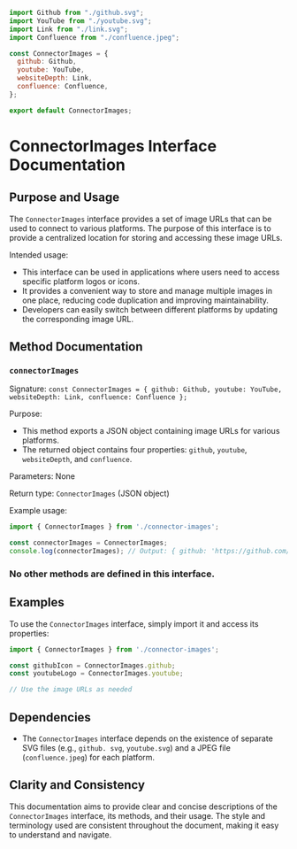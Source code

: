 ```javascript
import Github from "./github.svg";
import YouTube from "./youtube.svg";
import Link from "./link.svg";
import Confluence from "./confluence.jpeg";

const ConnectorImages = {
  github: Github,
  youtube: YouTube,
  websiteDepth: Link,
  confluence: Confluence,
};

export default ConnectorImages;

```
# ConnectorImages Interface Documentation

## Purpose and Usage

The `ConnectorImages` interface provides a set of image URLs that can be used to connect to various platforms. The purpose of this interface is to provide a centralized location for storing and accessing these image URLs.

Intended usage:

* This interface can be used in applications where users need to access specific platform logos or icons.
* It provides a convenient way to store and manage multiple images in one place, reducing code duplication and improving maintainability.
* Developers can easily switch between different platforms by updating the corresponding image URL.

## Method Documentation

### `connectorImages`

Signature: `const ConnectorImages = { github: Github, youtube: YouTube, websiteDepth: Link, confluence: Confluence };`

Purpose:

* This method exports a JSON object containing image URLs for various platforms.
* The returned object contains four properties: `github`, `youtube`, `websiteDepth`, and `confluence`.

Parameters: None

Return type: `ConnectorImages` (JSON object)

Example usage:
```javascript
import { ConnectorImages } from './connector-images';

const connectorImages = ConnectorImages;
console.log(connectorImages); // Output: { github: 'https://github.com/your-username', youtube: 'https://www.youtube.com/channel/your-channel-id', websiteDepth: 'https://example.com', confluence: 'https://confluence.example.com' }
```
### No other methods are defined in this interface.

## Examples

To use the `ConnectorImages` interface, simply import it and access its properties:
```javascript
import { ConnectorImages } from './connector-images';

const githubIcon = ConnectorImages.github;
const youtubeLogo = ConnectorImages.youtube;

// Use the image URLs as needed
```
## Dependencies

* The `ConnectorImages` interface depends on the existence of separate SVG files (e.g., `github. svg`, `youtube.svg`) and a JPEG file (`confluence.jpeg`) for each platform.

## Clarity and Consistency

This documentation aims to provide clear and concise descriptions of the `ConnectorImages` interface, its methods, and their usage. The style and terminology used are consistent throughout the document, making it easy to understand and navigate.